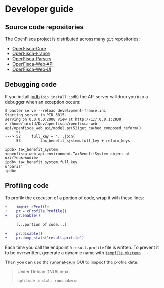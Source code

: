 # Developer guide

## Source code repositories

The OpenFisca project is distributed across many `git` repositories:

* [OpenFisca-Core](https://github.com/openfisca/openfisca-core)
* [OpenFisca-France](https://github.com/openfisca/openfisca-france)
* [OpenFisca-Parsers](https://github.com/openfisca/openfisca-parsers)
* [OpenFisca-Web-API](https://github.com/openfisca/openfisca-web-api)
* [OpenFisca-Web-UI](https://github.com/openfisca/openfisca-web-api)

## Debugging code

If you install [ipdb](https://github.com/gotcha/ipdb) (`pip install ipdb`) the API server will drop you into a debugger when an exception occurs:

```
$ paster serve --reload development-france.ini
Starting server in PID 3815.
serving on 0.0.0.0:2000 view at http://127.0.0.1:2000
> /home/harold/Dev/openfisca/openfisca-web-api/openfisca_web_api/model.py(52)get_cached_composed_reform()
     51
---> 52     full_key = '.'.join(
     53         tax_benefit_system.full_key + reform_keys

ipdb> tax_benefit_system
<openfisca_web_api.environment.TaxBenefitSystem object at 0x7f7eb8e88d10>
ipdb> tax_benefit_system.full_key
u'paris'
ipdb>
```

## Profiling code

To profile the execution of a portion of code, wrap it with these lines:

```diff
+    import cProfile
+    pr = cProfile.Profile()
+    pr.enable()

     [...portion of code...]

+    pr.disable()
+    pr.dump_stats('result.profile')
```

Each time you call the endpoint a `result.profile` file is written.
To prevent it to be overwritten, generate a dynamic name with [`tempfile.mkstemp`](https://docs.python.org/2/library/tempfile.html#tempfile.mkstemp).

Then you can use the [runsnakerun](http://www.vrplumber.com/programming/runsnakerun/) GUI to inspect the profile data.

> Under Debian GNU/Linux:
>
>     aptitude install runsnakerun
